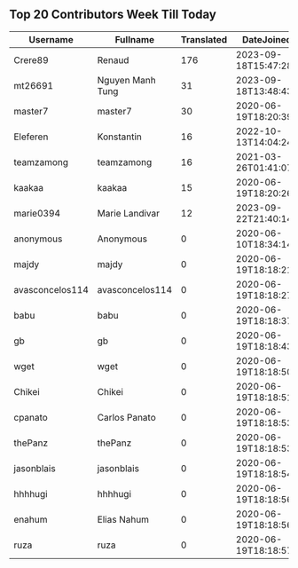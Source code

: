 ## Top 20 Contributors Week Till Today ##
|Username|Fullname|Translated|DateJoined|Language|
|--------|--------|----------|----------|-------|
|Crere89|Renaud|176|2023-09-18T15:47:28.|fr|
|mt26691|Nguyen Manh Tung|31|2023-09-18T13:48:43.|vi|
|master7|master7|30|2020-06-19T18:20:39.|pl|
|Eleferen|Konstantin|16|2022-10-13T14:04:24Z|ru|
|teamzamong|teamzamong|16|2021-03-26T01:41:07.|ko|
|kaakaa|kaakaa|15|2020-06-19T18:20:26Z|ja|
|marie0394|Marie Landivar|12|2023-09-22T21:40:14.|es|
|anonymous|Anonymous|0|2020-06-10T18:34:14.||
|majdy|majdy|0|2020-06-19T18:18:21.||
|avasconcelos114|avasconcelos114|0|2020-06-19T18:18:27Z||
|babu|babu|0|2020-06-19T18:18:37.||
|gb|gb|0|2020-06-19T18:18:43.||
|wget|wget|0|2020-06-19T18:18:50Z|fr|
|Chikei|Chikei|0|2020-06-19T18:18:51Z|zh_Hant|
|cpanato|Carlos Panato|0|2020-06-19T18:18:53Z||
|thePanz|thePanz|0|2020-06-19T18:18:53Z|it|
|jasonblais|jasonblais|0|2020-06-19T18:18:54Z||
|hhhhugi|hhhhugi|0|2020-06-19T18:18:56.||
|enahum|Elias  Nahum|0|2020-06-19T18:18:56Z|es|
|ruza|ruza|0|2020-06-19T18:18:57.||
